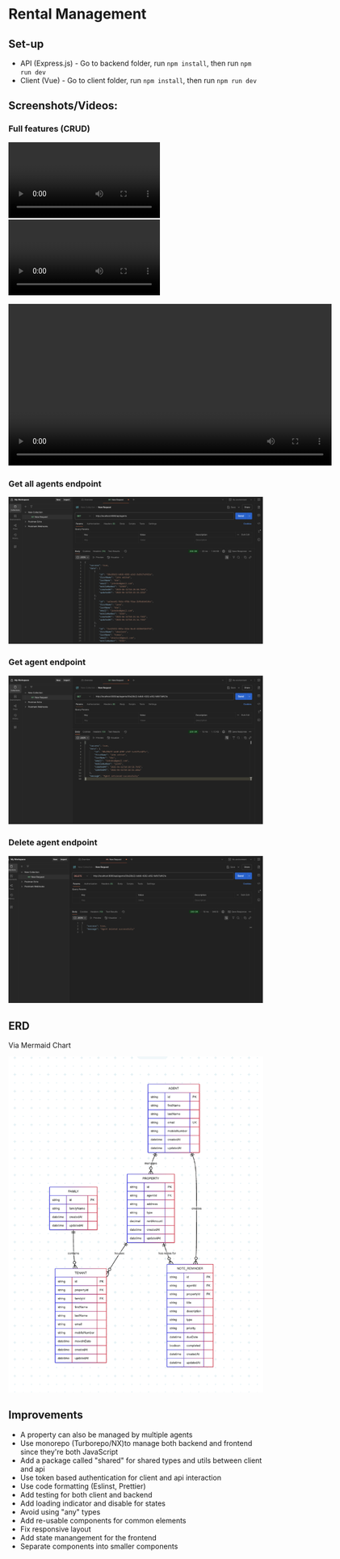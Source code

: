 # Rental Management

## Set-up
- API (Express.js) - Go to backend folder, run ```npm install```, then run ```npm run dev```
- Client (Vue) - Go to client folder, run ```npm install```, then run ```npm run dev```

## Screenshots/Videos:

### Full features (CRUD)
![Watch the demo](./assets/full-flow.mov)
![Watch the demo](./assets/full-flow.mp4)

<video width="640" controls>
  <source src="assets/full-flow.mov" type="video/quicktime">
  Your browser does not support the video tag.
</video>

### Get all agents endpoint
![alt Get all agent](./assets/get-all-agents.png)

### Get agent endpoint
![alt Get agent](./assets/get-agent.png)

### Delete agent endpoint
![alt DELETE agent](./assets/delete-agent.png)

## ERD
Via Mermaid Chart

![alt ERD](./assets/erd.png)

## Improvements
- A property can also be managed by multiple agents
- Use monorepo (Turborepo/NX)to manage both backend and frontend since they're both JavaScript
- Add a package called "shared" for shared types and utils between client and api
- Use token based authentication for client and api interaction
- Use code formatting (Eslinst, Prettier)
- Add testing for both client and backend
- Add loading indicator and disable for states
- Avoid using "any" types
- Add re-usable components for common elements
- Fix responsive layout
- Add state manangement for the frontend
- Separate components into smaller components